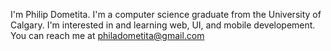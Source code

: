 I'm Philip Dometita. I'm a computer science graduate from the University of Calgary. I'm interested in and learning web, UI, and mobile developement.
You can reach me at philadometita@gmail.com

<!---
philipdometita/philipdometita is a ✨ special ✨ repository because its `README.md` (this file) appears on your GitHub profile.
You can click the Preview link to take a look at your changes.
--->
